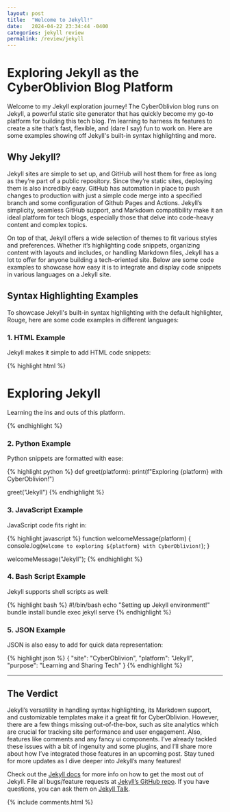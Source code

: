 ```yaml
---
layout: post
title:  "Welcome to Jekyll!"
date:   2024-04-22 23:34:44 -0400
categories: jekyll review
permalink: /review/jekyll
---
```

# Exploring Jekyll as the CyberOblivion Blog Platform

Welcome to my Jekyll exploration journey! The CyberOblivion blog runs on Jekyll, a powerful static site generator that has quickly become my go-to platform for building this tech blog. I’m learning to harness its features to create a site that’s fast, flexible, and (dare I say) fun to work on. Here are some examples showing off Jekyll's built-in syntax highlighting and more.

## Why Jekyll?

Jekyll sites are simple to set up, and GitHub will host them for free as long as they’re part of a public repository. Since they’re static sites, deploying them is also incredibly easy. GitHub has automation in place to push changes to production with just a simple code merge into a specified branch and some configuration of Github Pages and Actions. Jekyll’s simplicity, seamless GitHub support, and Markdown compatibility make it an ideal platform for tech blogs, especially those that delve into code-heavy content and complex topics. 

On top of that, Jekyll offers a wide selection of themes to fit various styles and preferences. Whether it’s highlighting code snippets, organizing content with layouts and includes, or handling Markdown files, Jekyll has a lot to offer for anyone building a tech-oriented site. Below are some code examples to showcase how easy it is to integrate and display code snippets in various languages on a Jekyll site.

## Syntax Highlighting Examples

To showcase Jekyll's built-in syntax highlighting with the default highlighter, Rouge, here are some code examples in different languages:

### 1. HTML Example

Jekyll makes it simple to add HTML code snippets:

{% highlight html %}
<!DOCTYPE html>
<html>
<head>
  <title>CyberOblivion Blog</title>
</head>
<body>
  <h1>Exploring Jekyll</h1>
  <p>Learning the ins and outs of this platform.</p>
</body>
</html>
{% endhighlight %}

### 2. Python Example

Python snippets are formatted with ease:

{% highlight python %}
def greet(platform):
    print(f"Exploring {platform} with CyberOblivion!")
    
greet("Jekyll")
{% endhighlight %}

### 3. JavaScript Example

JavaScript code fits right in:

{% highlight javascript %}
function welcomeMessage(platform) {
    console.log(`Welcome to exploring ${platform} with CyberOblivion!`);
}

welcomeMessage("Jekyll");
{% endhighlight %}

### 4. Bash Script Example

Jekyll supports shell scripts as well:

{% highlight bash %}
#!/bin/bash
echo "Setting up Jekyll environment!"
bundle install
bundle exec jekyll serve
{% endhighlight %}

### 5. JSON Example

JSON is also easy to add for quick data representation:

{% highlight json %}
{
  "site": "CyberOblivion",
  "platform": "Jekyll",
  "purpose": "Learning and Sharing Tech"
}
{% endhighlight %}

---

## The Verdict

Jekyll’s versatility in handling syntax highlighting, its Markdown support, and customizable templates make it a great fit for CyberOblivion. However, there are a few things missing out-of-the-box, such as site analytics which are crucial for tracking site performance and user engagement. Also, features like comments and any fancy ui components. I’ve already tackled these issues with a bit of ingenuity and some plugins, and I’ll share more about how I’ve integrated those features in an upcoming post. Stay tuned for more updates as I dive deeper into Jekyll’s many features!


Check out the [Jekyll docs][jekyll-docs] for more info on how to get the most out of Jekyll. File all bugs/feature requests at [Jekyll’s GitHub repo][jekyll-gh]. If you have questions, you can ask them on [Jekyll Talk][jekyll-talk].

[jekyll-docs]: https://jekyllrb.com/docs/home
[jekyll-gh]:   https://github.com/jekyll/jekyll
[jekyll-talk]: https://talk.jekyllrb.com/


{% include comments.html %}